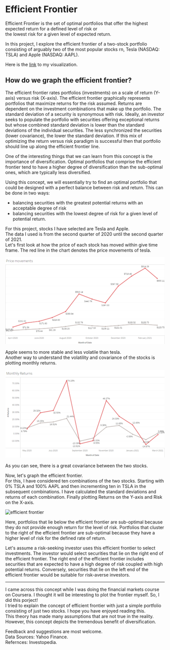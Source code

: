 # Efficient Frontier

Efficient Frontier is the set of optimal portfolios that offer the highest expected return for a defined level of risk or\
the lowest risk for a given level of expected return.

In this project, I explore the efficient frontier of a two-stock portfolio consisting of arguably two of the most popular stocks rn, Tesla (NASDAQ: TSLA) and Apple (NASDAQ: AAPL).

Here is the [link](https://public.tableau.com/app/profile/saran6744/viz/EfficientfrontierforAAPLTSLA/Theefficientfrontier_1) to my visualization.


## How do we graph the efficient frontier?

The efficient frontier rates portfolios (investments) on a scale of return (Y-axis) versus risk (X-axis). The efficient frontier graphically represents portfolios that maximize returns for the risk assumed. Returns are dependent on the investment combinations that make up the portfolio. The standard deviation of a security is synonymous with risk. Ideally, an investor seeks to populate the portfolio with securities offering exceptional returns but whose combined standard deviation is lower than the standard deviations of the individual securities. The less synchronized the securities (lower covariance), the lower the standard deviation. If this mix of optimizing the return versus risk paradigm is successful then that portfolio should line up along the efficient frontier line.

One of the interesting things that we can learn from this concept is the importance of diversification. Optimal portfolios that comprise the efficient frontier tend to have a higher degree of diversification than the sub-optimal ones, which are typically less diversified.

Using this concept, we will essentially try to find an optimal portfolio that could be designed with a perfect balance between risk and return. 
This can be done in two ways: 
- balancing securities with the greatest potential returns with an acceptable degree of risk 
- balancing securities with the lowest degree of risk for a given level of potential return. 

For this project, stocks I have selected are Tesla and Apple.\
The data I used is from the second quarter of 2020 until the second quarter of 2021.\
Let's first look at how the price of each stock has moved within give time frame.
The red line in the chart denotes the price movements of tesla.

![Price movements](img/pricem.png)

Apple seems to more stable and less volatile than tesla.\
Another way to understand the volatility and covariance of the stocks is plotting monthly returns.

![monthly returns](img/returns.png)

As you can see, there is a great covariance between the two stocks.

Now, let's graph the efficient frontier.\
For this, I have considered ten combinations of the two stocks. Starting with 0% TSLA and 100% AAPL and then incrementing ten in TSLA in the subsequent combinations.
I have calculated the standard deviations and returns of each combination. Finally plotting Returns on the Y-axis and Risk on the X-axis.

![efficient frontier](https://user-images.githubusercontent.com/73103188/125992346-76324f1e-7cfe-4d4e-b8ac-09ecc2dc357a.png)
 
 
Here, portfolios that lie below the efficient frontier are sub-optimal because they do not provide enough return for the level of risk. Portfolios that cluster to the right of the efficient frontier are sub-optimal because they have a higher level of risk for the defined rate of return.

Let's assume a risk-seeking investor uses this efficient frontier to select investments. The investor would select securities that lie on the right end of the efficient frontier. The right end of the efficient frontier includes securities that are expected to have a high degree of risk coupled with high potential returns. Conversely, securities that lie on the left end of the efficient frontier would be suitable for risk-averse investors.





---
I came across this concept while I was doing the financial markets course on Coursera. I thought it will be interesting to plot the frontier myself. So, I did this porject!  
I tried to explain the concept of efficient frontier with just a simple portfolio consisting of just two stocks. I hope you have enjoyed reading this.\
This theory has made many assumptions that are not true in the reality. However, this concept depicts the tremendous benefit of diversification.

Feedback and suggestions are most welcome.\
Data Sources: Yahoo Finance.\
Refernces: Investopedia.
